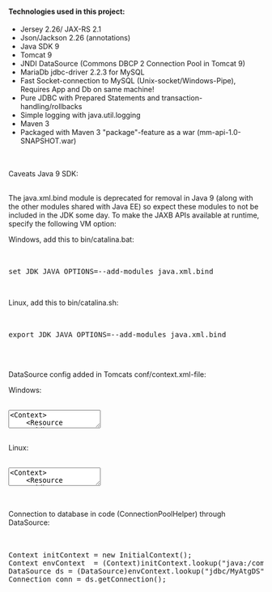 <h4> Technologies used in this project: </h4>

<ul>
    <li>Jersey 2.26/ JAX-RS 2.1</li>
    <li>Json/Jackson 2.26 (annotations)</li>
    <li>Java SDK 9</li>
    <li>Tomcat 9</li>
    <li>JNDI DataSource (Commons DBCP 2 Connection Pool in Tomcat 9)</li>
    <li>MariaDb jdbc-driver 2.2.3 for MySQL</li>
    <li>Fast Socket-connection to MySQL (Unix-socket/Windows-Pipe), Requires App and Db on same machine!</li>
    <li>Pure JDBC with Prepared Statements and transaction-handling/rollbacks</li>
    <li>Simple logging with java.util.logging</li>
    <li>Maven 3</li>
    <li>Packaged with Maven 3 "package"-feature as a war (mm-api-1.0-SNAPSHOT.war)</li>
</ul>
<br /><br />
Caveats Java 9 SDK: <br /><br />

The java.xml.bind module is deprecated for removal in Java 9 (along with the other modules shared with Java EE) so expect these modules to not be included in the JDK some day.
To make the JAXB APIs available at runtime, specify the following VM option:

Windows, add this to bin/catalina.bat:<br /><br />
<pre>

set JDK_JAVA_OPTIONS=--add-modules java.xml.bind
</pre><br />
Linux, add this to bin/catalina.sh:<br /><br />
<pre>

export JDK_JAVA_OPTIONS=--add-modules java.xml.bind
</pre>
<br />
<br />

DataSource config added in Tomcats conf/context.xml-file: 


Windows:<br /><br />
<pre>
<textarea>
<Context>
    <Resource name="jdbc/MyAtgDS" auth="Container" type="javax.sql.DataSource"
               maxTotal="100" maxIdle="30" maxWaitMillis="10000" testOnBorrow="true" 
               validationQuery="select 1" maxConnLifetimeMillis="28800000"
               username="my_user" password="my_password" driverClassName="org.mariadb.jdbc.Driver"
               url="jdbc:mariadb://localhost/myatg?autoReconnect=true&amp;pipe=C:\tmp\mysql.sock"/>

</Context>
</textarea>
</pre>

Linux:<br /><br />

<pre>
<textarea>
<Context>
    <Resource name="jdbc/MyAtgDS" auth="Container" type="javax.sql.DataSource"
               maxTotal="100" maxIdle="30" maxWaitMillis="10000" testOnBorrow="true" 
               validationQuery="select 1" maxConnLifetimeMillis="28800000"
               username="my_user" password="my_password" driverClassName="org.mariadb.jdbc.Driver"
               url="jdbc:mariadb://localhost/myatg?autoReconnect=true&amp;localSocket=/var/run/mysqld/mysqld.sock"/>
</Context> 
</textarea>
</pre>
<br />
Connection to database in code (ConnectionPoolHelper) through DataSource:
<br /><br /><br />
<pre>
Context initContext = new InitialContext();
Context envContext  = (Context)initContext.lookup("java:/comp/env");
DataSource ds = (DataSource)envContext.lookup("jdbc/MyAtgDS");
Connection conn = ds.getConnection();
</pre>